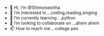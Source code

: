 - 👋 Hi, I’m @Shimonasinha
- 👀 I’m interested in ...coding,reading,singing 
- 🌱 I’m currently learning ...python
- 💞️ I’m looking to collaborate on ...ahem ahem
- 📫 How to reach me ...college pes
<!---
Shimonasinha/Shimonasinha is a ✨ special ✨ repository because its `README.md` (this file) appears on your GitHub profile.
You can click the Preview link to take a look at your changes.
--->
